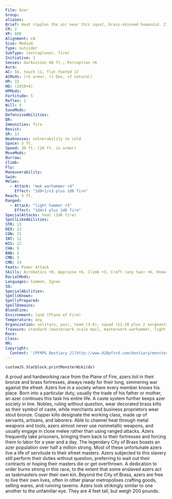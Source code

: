 ```yaml
---
File: Azer
Group: 
aliases: 
Brief: Heat ripples the air near this squat, brass-skinned humanoid. Its head and shoulders blaze with a mane of fire.
CR: 2
XP: 600
Alignment: LN
Size: Medium
Type: outsider
SubType: (extraplanar, fire)
Initiative: 1
Senses: darkvision 60 ft.; Perception +6
Aura: 
AC: 18, touch 11, flat-footed 17
ACMods: (+5 armor, +1 Dex, +2 natural)
HP: 15
HD: (2d10+4)
HPMods: 
Fortitude: 5
Reflex: 1
Will: 4
SaveMods: 
DefensiveAbilities: 
DR: 
Immunities: fire
Resist: 
SR: 13
Weaknesses: vulnerability to cold
Space: 5 ft.
Speed: 30 ft. (20 ft. in armor)
MoveMods: 
Burrow: 
Climb: 
Fly: 
Maneuverability: 
Swim: 
Melee: 
  - Attack: "mwk warhammer +4"
    Effect: "1d8+1/x3 plus 1d6 fire"
Reach: 5 ft.
Ranged: 
  - Attack: "light hammer +3"
    Effect: "1d4+1 plus 1d6 fire"
SpecialAttacks: heat (1d6 fire)
SpellLikeAbilities: 
STR: 13
DEX: 12
CON: 15
INT: 12
WIS: 12
CHA: 9
BAB: 2
CMB: 3
CMD: 14
Feats: Power Attack
Skills: Acrobatics +0, Appraise +6, Climb +3, Craft (any two) +6, Knowledge (nobility) +6, Perception +6
RacialMods: 
Languages: Common, Ignan
SQ: 
SpecialAbilities: 
SpellsKnown: 
SpellsPrepared: 
SpellDomains: 
Bloodline: 
Environment: land (Plane of Fire)
Temperature: any
Organization: solitary, pair, team (3-6), squad (11-20 plus 2 sergeants of 3rd level and 1 leader of 3rd-6th level), or clan (30-100 plus 50% noncombatants plus 1 sergeant of 3rd level per 20 adults, 5 lieutenants of 5th level, and 3 captains of 7th level)
Treasure: standard (masterwork scale mail, masterwork warhammer, light hammer, other treasure)
Race: 
Class: 
MR: 
Copyright:
  Content: '[PFRPG Bestiary 2](http://www.d20pfsrd.com/bestiary/monster-listings/outsiders/azer)'
---
```

```dataviewjs
customJS.Statblock.printMonsterWiki(dv)
```
A proud and hardworking race from the Plane of Fire, azers toil in their bronze and brass fortresses, always ready for their long, simmering war against the efreet. Azers live in a society where every member knows his place. Born into a particular duty, usually the trade of his father or mother, an azer continues this task his entire life.  A caste system further keeps azer society in line.  Nobles, ruling without question, wear decorated brass kilts as their symbol of caste, while merchants and business proprietors wear stout bronze. Copper kilts designate the working class, made up of servants, artisans, and laborers.  Able to channel heat through metal weapons and tools, azers almost never use nonmetallic weapons, and usually engage in close melee rather than using ranged attacks.  Azers frequently take prisoners, bringing them back to their fortresses and forcing them to labor for a year and a day.  The legendary City of Brass boasts an azer population over half a million strong. Most of these unfortunate azers live a life of servitude to their efreet masters. Azers subjected to this slavery still perform their duties without question, preferring to wait out their contracts or hoping their masters die or get overthrown. A dedication to order burns strong in this race, to the extent that some enslaved azers act as taskmasters over their own kin. Beyond the City of Brass, azers are free to live their own lives, often in other planar metropolises crafting goods, selling wares, and running taverns.  Azers look strikingly similar to one another to the unfamiliar eye. They are 4 feet tall, but weigh 200 pounds.
